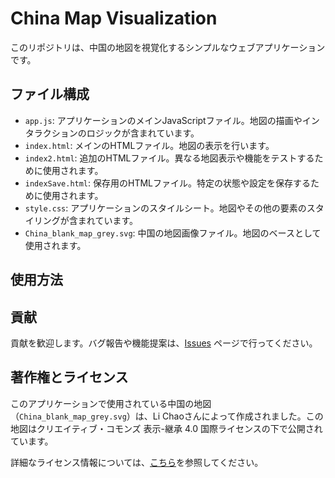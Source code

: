 # China Map Visualization

このリポジトリは、中国の地図を視覚化するシンプルなウェブアプリケーションです。

## ファイル構成

- `app.js`: アプリケーションのメインJavaScriptファイル。地図の描画やインタラクションのロジックが含まれています。
- `index.html`: メインのHTMLファイル。地図の表示を行います。
- `index2.html`: 追加のHTMLファイル。異なる地図表示や機能をテストするために使用されます。
- `indexSave.html`: 保存用のHTMLファイル。特定の状態や設定を保存するために使用されます。
- `style.css`: アプリケーションのスタイルシート。地図やその他の要素のスタイリングが含まれています。
- `China_blank_map_grey.svg`: 中国の地図画像ファイル。地図のベースとして使用されます。

## 使用方法



## 貢献

貢献を歓迎します。バグ報告や機能提案は、[Issues](https://github.com/yourusername/china-map-visualization/issues) ページで行ってください。


## 著作権とライセンス

このアプリケーションで使用されている中国の地図（`China_blank_map_grey.svg`）は、Li Chaoさんによって作成されました。この地図はクリエイティブ・コモンズ 表示-継承 4.0 国際ライセンスの下で公開されています。

詳細なライセンス情報については、[こちら](https://creativecommons.org/licenses/by-sa/4.0/)を参照してください。


